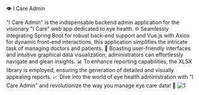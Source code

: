 
👁️ I Care Admin

"I Care Admin" is the indispensable backend admin application for the visionary "I Care" web app dedicated to eye health. 🌐 Seamlessly integrating Spring Boot for robust back-end support and Vue.js with Axios for dynamic front-end interactions, this application simplifies the intricate task of managing doctors and patients. 🚀 Boasting user-friendly interfaces and intuitive graphical data visualization, administrators can effortlessly navigate and glean insights. 📊 To enhance reporting capabilities, the XLSX library is employed, ensuring the generation of detailed and visually appealing reports. 📈 Dive into the world of eye health administration with "I Care Admin" and revolutionize the way you manage eye care data! 🌟
![1](https://github.com/moshdev2213/ICare-Medicals/assets/103739510/aa97605f-f91f-430f-9570-d92ab31a1903)
